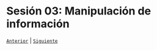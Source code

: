 # Sesión 03: Manipulación de información

[`Anterior`](../Session-02/README.md) | [`Siguiente`](../Session-04/README.md)